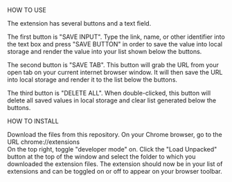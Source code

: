 HOW TO USE

  The extension has several buttons and a text field. 
  
  The first button is "SAVE INPUT". Type the link, name, or other identifier
  into the text box and press "SAVE BUTTON" in order to save the value into local storage and render the value into your list 
  shown below the buttons. 
  
  The second button is "SAVE TAB". This button will grab the URL from your open tab on your current internet browser window. It
  will then save the URL into local storage and render it to the list below the buttons. 
  
  The third button is "DELETE ALL". When double-clicked, this button will delete all saved values in local storage and clear
  list generated below the buttons. 

HOW TO INSTALL

  Download the files from this repository. 
  On your Chrome browser, go to the URL chrome://extensions  
  On the top right, toggle "developer mode" on.
  Click the "Load Unpacked" button at the top of the window and select the folder to which you downloaded the extension files. 
  The extension should now be in your list of extensions and can be toggled on or off to appear on your browser toolbar. 
